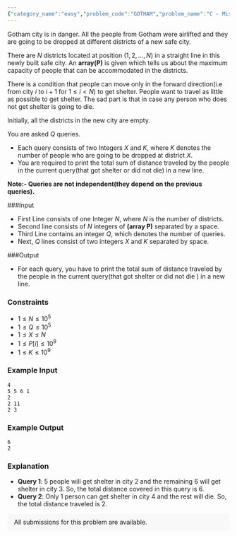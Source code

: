 ```yaml
---
{"category_name":"easy","problem_code":"GOTHAM","problem_name":"C - Mission Gotham","problemComponents":{"constraints":"","constraintsState":false,"subtasks":"","subtasksState":false,"inputFormat":"","inputFormatState":false,"outputFormat":"","outputFormatState":false,"sampleTestCases":{}},"video_editorial_url":"","languages_supported":{"0":"CPP14","1":"C","2":"JAVA","3":"PYTH 3.6","4":"CPP17","5":"PYTH","6":"PYP3","7":"CS2","8":"ADA","9":"PYPY","10":"TEXT","11":"PAS fpc","12":"NODEJS","13":"RUBY","14":"PHP","15":"GO","16":"HASK","17":"TCL","18":"PERL","19":"SCALA","20":"LUA","21":"kotlin","22":"BASH","23":"JS","24":"LISP sbcl","25":"rust","26":"PAS gpc","27":"BF","28":"CLOJ","29":"R","30":"D","31":"CAML","32":"FORT","33":"ASM","34":"swift","35":"FS","36":"WSPC","37":"LISP clisp","38":"SQL","39":"SCM guile","40":"PERL6","41":"ERL","42":"CLPS","43":"ICK","44":"NICE","45":"PRLG","46":"ICON","47":"COB","48":"SCM chicken","49":"PIKE","50":"SCM qobi","51":"ST","52":"SQLQ","53":"NEM"},"max_timelimit":1,"source_sizelimit":50000,"problem_author":"adikr_singh","problem_tester":"","date_added":"6-04-2021","tags":{"0":"adikr_singh","1":"easy","2":"greedy","3":"multiset","4":"spyb2021"},"problem_difficulty_level":"Easy","best_tag":"","editorial_url":"https://discuss.codechef.com/problems/GOTHAM","time":{"view_start_date":1618509602,"submit_start_date":1618509602,"visible_start_date":1618509602,"end_date":1735669800},"is_direct_submittable":false,"problemDiscussURL":"https://discuss.codechef.com/search?q=GOTHAM","is_proctored":false,"visitedContests":{},"layout":"problem"}
---
```

Gotham city is in danger. All the people from Gotham were airlifted and they are going to be dropped at different districts of a new safe city.

There are $N$ districts located at position $(1, 2, \ldots, N)$ in a straight line in this newly built safe city.
An **array(P)** is given which tells us about the maximum capacity of people that can be accommodated in the districts.

There is a condition that people can move only in the forward direction(i.e from city $i$ to $i+1$ for $1 \leq i \lt N$) to get shelter.
People want to travel as little as possible to get shelter.
The sad part is that in case any person who does not get shelter is going to die.

Initially, all the districts in the new city are empty.

You are asked $Q$ queries.
- Each query consists of two Integers $X$ and $K$, where $K$ denotes the number of people who are going to be dropped at district $X$.
- You are required to print the total sum of distance traveled by the people in the current query(that got shelter or did not die) in a new line.

**Note:- Queries are not independent(they depend on the previous queries).**

###Input

- First Line consists of one Integer $N$, where $N$ is the number of districts.
- Second line consists of $N$ integers of **(array P)** separated by a space.
- Third Line contains an integer $Q$, which denotes the number of queries.
- Next, $Q$ lines consist of two integers $X$ and $K$ separated by space.

###Output

- For each query, you have to print the total sum of distance traveled by the people in the current query(that got shelter or did not die ) in a new line.

### Constraints

- $1 \leq N \leq 10^5$
- $1 \leq Q \leq 10^5$
- $1 \leq X \leq N$
- $1 \leq P[i] \leq 10^9$
- $1 \leq K \leq 10^9$

### Example Input
```
4
5 5 6 1
2
2 11
2 3
```

### Example Output
```
6
2
```

### Explanation

- **Query $1$**: $5$ people will get shelter in city $2$ and the remaining $6$ will get shelter in city $3$. So, the total distance covered in this query is $6$.
- **Query $2$**: Only $1$ person can get shelter in city $4$ and the rest will die. So, the total distance traveled is $2$.
<aside style='background: #f8f8f8;padding: 10px 15px;'><div>All submissions for this problem are available.</div></aside>